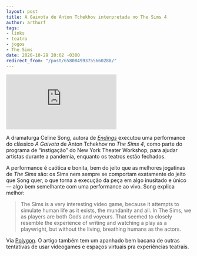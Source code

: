 ```yaml
---
layout: post
title: A Gaivota de Anton Tchekhov interpretada no The Sims 4
author: arthurf
tags:
- links
- teatro
- jogos
- The Sims
date: 2020-10-29 20:02 -0300
redirect_from: "/post/658084993755660288/"
---
```


<iframe src="https://player.twitch.tv/?video=783888743&parent=paomortadela.com.br&autoplay=false" frameborder="0" allowfullscreen="true" scrolling="no" class="full-width"></iframe>

A dramaturga Celine Song, autora de [*Endings*](https://www.nytw.org/show/endlings/) executou uma performance do clássico *A Gaivota* de Anton Tchekhov no *The Sims 4*, como parte do programa de “instigação” do New York Theater Workshop, para ajudar artistas durante a pandemia, enquanto os teatros estão fechados.

A performance é caótica e bonita, bem do jeito que as melhores jogatinas de *The Sims* são: os Sims nem sempre se comportam exatamente do jeito que Song quer, o que torna a execução da peça em algo inusitado e único — algo bem semelhante com uma performance ao vivo. Song explica melhor:

> The Sims is a very interesting video game, because it attempts to simulate human life as it exists, the mundanity and all. In The Sims, we as players are both Gods and voyeurs. That seemed to closely resemble the experience of writing and watching a play as a playwright, but without the living, breathing humans as the actors.

Via [Polygon](https://www.polygon.com/2020/10/29/21540644/sims-4-chekhov-the-seagull-new-york-theatre-workshop). O artigo também tem um apanhado bem bacana de outras tentativas de usar videogames e espaços virtuais pra experiências teatrais.
